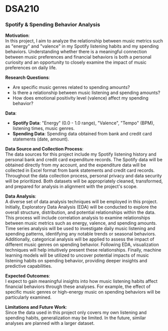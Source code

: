 # DSA210
### Spotify & Spending Behavior Analysis

**Motivation**:  
In this project, I aim to analyze the relationship between music metrics such as "energy" and "valence" in my Spotify listening habits and my spending behaviors. Understanding whether there is a meaningful connection between music preferences and financial behaviors is both a personal curiosity and an opportunity to closely examine the impact of music preferences on daily life.

**Research Questions**:

- Are specific music genres related to spending amounts?
- Is there a relationship between music listening and spending amounts?
- How does emotional positivity level (valence) affect my spending behavior?

**Data**:

- **Spotify Data**: "Energy" (0.0 - 1.0 range), "Valence", "Tempo" (BPM), listening times, music genres.
- **Spending Data**: Spending data obtained from bank and credit card statements (date, amount).

**Data Source and Collection Process**:  
The data sources for this project include my Spotify listening history and personal bank and credit card expenditure records. The Spotify data will be obtained directly from my account, and the expenditure data will be collected in Excel format from bank statements and credit card records. Throughout the data collection process, personal privacy and data security will be prioritized. Both datasets will be appropriately cleaned, transformed, and prepared for analysis in alignment with the project's scope.

**Data Analysis**:  
A diverse set of data analysis techniques will be employed in this project. Initially, Exploratory Data Analysis (EDA) will be conducted to explore the overall structure, distribution, and potential relationships within the data. This process will include correlation analysis to examine relationships between music metrics such as energy, valence, and spending amounts. Time series analysis will be used to investigate daily music listening and spending patterns, identifying any notable trends or seasonal behaviors. Additionally, categorical analysis will be applied to assess the impact of different music genres on spending behavior. Following EDA, visualization techniques will help intuitively present these relationships. Finally, machine learning models will be utilized to uncover potential impacts of music listening habits on spending behavior, providing deeper insights and predictive capabilities.

**Expected Outcomes**:  
I expect to gain meaningful insights into how music listening habits affect financial behaviors through these analyses. For example, the effect of specific music genres or high-energy music on spending behaviors will be particularly examined.

**Limitations and Future Work**:  
Since the data used in this project only covers my own listening and spending habits, generalization may be limited. In the future, similar analyses are planned with a larger dataset.
